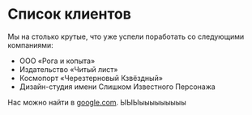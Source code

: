 # Список клиентов

Мы на столько крутые, что уже успели поработать со следующими компаниями:

- ООО «Рога и копыта»
- Издательство «Читый лист»
- Космопорт «Черезтерновый Кзвёздный»
- Дизайн-студия имени Слишком Известного Персонажа

Нас можно найти в [google.com](https://www.google.com).
ЫЫЫыыыыыыыыы